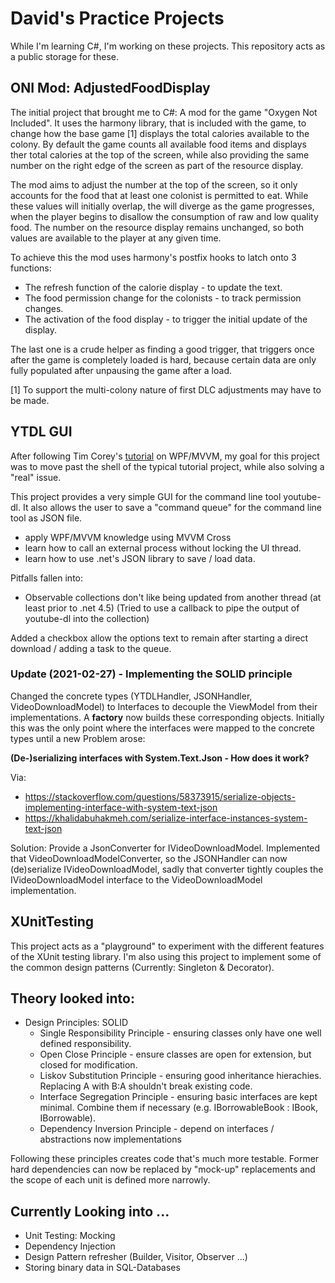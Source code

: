 # David's Practice Projects

While I'm learning C#, I'm working on these projects. This repository acts as a public storage for these.

## ONI Mod: AdjustedFoodDisplay

The initial project that brought me to C#: A mod for the game "Oxygen Not Included".
It uses the harmony library, that is included with the game, to change how the base game [1] displays the total calories available to the colony. By default the game counts all available food items and displays ther total calories at the top of the screen, while also providing the same number on the right edge of the screen as part of the resource display.

The mod aims to adjust the number at the top of the screen, so it only accounts for the food that at least one colonist is permitted to eat. While these values will initially overlap, the will diverge as the game progresses, when the player begins to disallow the consumption of raw and low quality food. The number on the resource display remains unchanged, so both values are available to the player at any given time.

To achieve this the mod uses harmony's postfix hooks to latch onto 3 functions:
* The refresh function of the calorie display - to update the text.
* The food permission change for the colonists - to track permission changes.
* The activation of the food display - to trigger the initial update of the display.

The last one is a crude helper as finding a good trigger, that triggers once after the game is completely loaded is hard, because certain data are only fully populated after unpausing the game after a load.

[1] To support the multi-colony nature of first DLC adjustments may have to be made.

## YTDL GUI 

After following Tim Corey's [tutorial](https://www.youtube.com/playlist?list=PLLWMQd6PeGY3QEHCmCWaUKNhmFFdIDxE8) on WPF/MVVM, my goal for this project was to move past the shell of the typical tutorial project, while also solving a "real" issue.

This project provides a very simple GUI for the command line tool youtube-dl. It also allows the user to save a "command queue" for the command line tool as JSON file.

* apply WPF/MVVM knowledge using MVVM Cross
* learn how to call an external process without locking the UI thread.
* learn how to use .net's JSON library to save / load data.

Pitfalls fallen into:

* Observable collections don't like being updated from another thread (at least prior to .net 4.5)
(Tried to use a callback to pipe the output of youtube-dl into the collection)

Added a checkbox allow the options text to remain after starting a direct download / adding a task to the queue.

### Update (2021-02-27) - Implementing the SOLID principle

Changed the concrete types (YTDLHandler, JSONHandler, VideoDownloadModel) to Interfaces to decouple the ViewModel from their implementations. A **factory** now builds these corresponding objects. Initially this was the only point where the interfaces were mapped to the concrete types until a new Problem arose: 

**(De-)serializing interfaces with System.Text.Json - How does it work?**

Via:
* https://stackoverflow.com/questions/58373915/serialize-objects-implementing-interface-with-system-text-json
* https://khalidabuhakmeh.com/serialize-interface-instances-system-text-json

Solution: Provide a JsonConverter for IVideoDownloadModel. Implemented that VideoDownloadModelConverter, so the JSONHandler can now (de)serialize IVideoDownloadModel, sadly that converter tightly couples the IVideoDownloadModel interface to the VideoDownloadModel implementation.


## XUnitTesting

This project acts as a "playground" to experiment with the different features of the XUnit testing library. I'm also using this project to implement some of the common design patterns (Currently: Singleton & Decorator).

## Theory looked into:

* Design Principles: SOLID
  - Single Responsibility Principle - ensuring classes only have one well defined responsibility.
  - Open Close Principle - ensure classes are open for extension, but closed for modification.
  - Liskov Substitution Principle - ensuring good inheritance hierachies. Replacing A with B:A shouldn't break existing code.
  - Interface Segregation Principle - ensuring basic interfaces are kept minimal. Combine them if necessary (e.g. IBorrowableBook : IBook, IBorrowable).
  - Dependency Inversion Principle - depend on interfaces / abstractions now implementations

Following these principles creates code that's much more testable. Former hard dependencies can now be replaced by "mock-up" replacements and the scope of each unit is defined more narrowly.

## Currently Looking into ...

* Unit Testing: Mocking
* Dependency Injection
* Design Pattern refresher (Builder, Visitor, Observer ...)
* Storing binary data in SQL-Databases